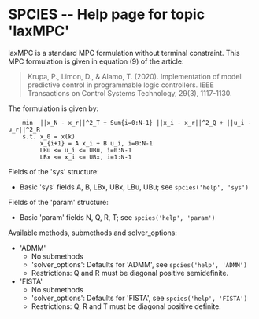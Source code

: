 # SPCIES -- Help page for topic 'laxMPC'

laxMPC is a standard MPC formulation without terminal constraint.
This MPC formulation is given in equation (9) of the article:

> Krupa, P., Limon, D., & Alamo, T. (2020). Implementation of model predictive
control in programmable logic controllers. IEEE Transactions on Control Systems
Technology, 29(3), 1117-1130.

The formulation is given by:

```
    min  ||x_N - x_r||^2_T + Sum{i=0:N-1} ||x_i - x_r||^2_Q + ||u_i - u_r||^2_R
    s.t. x_0 = x(k)
         x_{i+1} = A x_i + B u_i, i=0:N-1
         LBu <= u_i <= UBu, i=0:N-1
         LBx <= x_i <= UBx, i=1:N-1
```

Fields of the 'sys' structure:

- Basic 'sys' fields A, B, LBx, UBx, LBu, UBu; see `spcies('help', 'sys')`

Fields of the 'param' structure:

- Basic 'param' fields N, Q, R, T; see `spcies('help', 'param')`

Available methods, submethods and solver_options:

- 'ADMM'
    - No submethods
    - 'solver_options': Defaults for 'ADMM', see `spcies('help', 'ADMM')`
    - Restrictions: Q and R must be diagonal positive semidefinite.
- 'FISTA'
    - No submethods
    - 'solver_options': Defaults for 'FISTA', see `spcies('help', 'FISTA')`
    - Restrictions: Q, R and T must be diagonal positive definite.

